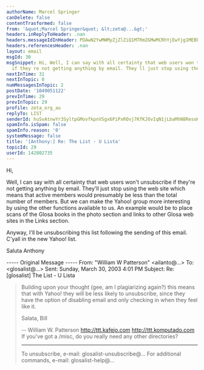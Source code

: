 ```yaml
---
authorName: Marcel Springer
canDelete: false
contentTrasformed: false
from: '&quot;Marcel Springer&quot; &lt;zeta@...&gt;'
headers.inReplyToHeader: .nan
headers.messageIdInHeader: PDAwN2YwMWMyZjZlZiQ1MTRmZGMwMCRhYjEwYjg1MEBkZWZhdWx0Pg==
headers.referencesHeader: .nan
layout: email
msgId: 30
msgSnippet: Hi, Well, I can say with all certainty that web users won t unsubscribe
  if they re not getting anything by email. They ll just stop using the web site which
nextInTime: 31
nextInTopic: 0
numMessagesInTopic: 2
postDate: '1049051122'
prevInTime: 29
prevInTopic: 29
profile: zeta_org_au
replyTo: LIST
senderId: huSvAtnwYr3SyltpGMovfkpnVSgx6PiPxROvj7KfKJOvIqN1jLbaMhN8ResoKedq4bq_7ZVFTFNu6gbZtJy6gz2RuEDBrx2ZMA
spamInfo.isSpam: false
spamInfo.reason: '0'
systemMessage: false
title: '[Anthony:] Re: The List - U Lista'
topicId: 29
userId: 142802735
---
```


Hi,

Well, I can say with all certainty that web users won't unsubscribe if
they're not getting anything by email. They'll just stop using the web site
which means that active members would presumably be less than the total
number of members. But we can make the Yahoo! group more interesting by
using the other functions available to us. An example would be to place
scans of the Glosa books in the photo section and links to other Glosa web
sites in the Links section.

Anyway, I'll be unsubscribing this list following the sending of this email.
C'yall in the new Yahoo! list.

Saluta
Anthony

----- Original Message -----
From: "William W Patterson" <ailanto@...>
To: <glosalist@...>
Sent: Sunday, March 30, 2003 4:01 PM
Subject: Re: [glosalist] The List - U Lista


>
> Building upon your thought (gee, am I plagiarizing again?) this means that
> with Yahoo! they will be less likely to unsubscribe, since they have the
> option of disabling email and only checking in when they feel like it.
>
>
> Salata,
> Bill
>
> --
> William W. Patterson
> http://ttt.kafejo.com
> http://ttt.komputado.com
> If you've got a /misc, do you really need any other directories?
>
> ---------------------------------------------------------------------
> To unsubscribe, e-mail: glosalist-unsubscribe@...
> For additional commands, e-mail: glosalist-help@...
>
>



